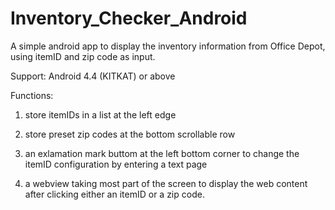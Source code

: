 # Inventory_Checker_Android
A simple android app to display the inventory information from Office Depot, using itemID and zip code as input.

Support: Android 4.4 (KITKAT) or above

Functions:

1) store itemIDs in a list at the left edge

2) store preset zip codes at the bottom scrollable row

3) an exlamation mark buttom at the left bottom corner to change the itemID configuration by entering a text page

4) a webview taking most part of the screen to display the web content after clicking either an itemID or a zip code.

